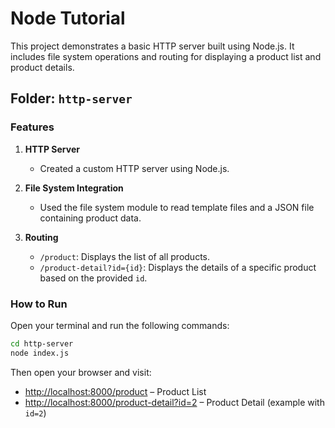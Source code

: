 # Node Tutorial

This project demonstrates a basic HTTP server built using Node.js. It includes file system operations and routing for displaying a product list and product details.

## Folder: `http-server`

### Features

1. **HTTP Server**
   - Created a custom HTTP server using Node.js.

2. **File System Integration**
   - Used the file system module to read template files and a JSON file containing product data.

3. **Routing**
   - `/product`: Displays the list of all products.
   - `/product-detail?id={id}`: Displays the details of a specific product based on the provided `id`.

### How to Run

Open your terminal and run the following commands:

```bash
cd http-server
node index.js
```

Then open your browser and visit:

- [http://localhost:8000/product](http://localhost:8000/product) – Product List
- [http://localhost:8000/product-detail?id=2](http://localhost:8000/product-detail?id=2) – Product Detail (example with `id=2`)
